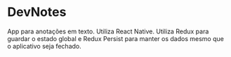 # DevNotes

App para anotações em texto. Utiliza React Native. Utiliza Redux para guardar o estado global e Redux Persist para manter os dados mesmo que o aplicativo seja fechado.
